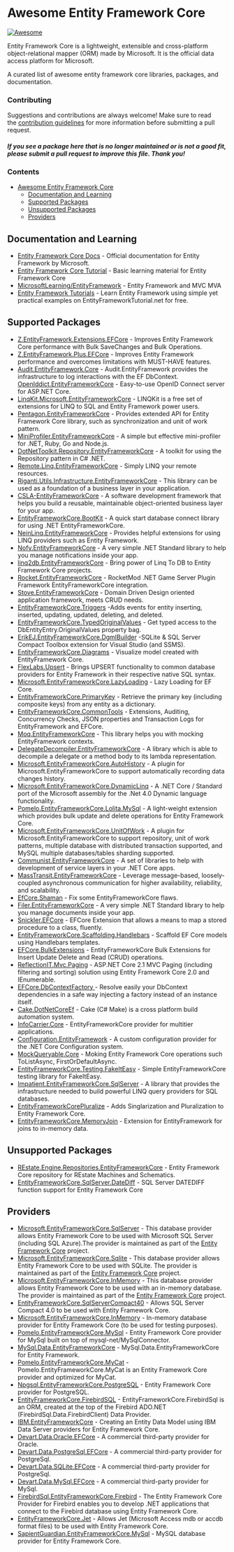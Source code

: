 # Awesome Entity Framework Core

[![Awesome](https://awesome.re/badge-flat.svg)](https://awesome.re)

Entity Framework Core is a lightweight, extensible and cross-platform object-relational mapper (ORM) made by Microsoft. It is the official data access platform for Microsoft.

A curated list of awesome entity framework core libraries, packages, and documentation.

### Contributing

Suggestions and contributions are always welcome! Make sure to read the <a href="https://github.com/zzzprojects/awesome-entity-framework-core/blob/master/CONTRIBUTING.md">contribution guidelines</a> for more information before submitting a pull request.

#### *If you see a package here that is no longer maintained or is not a good fit, please submit a pull request to improve this file. Thank you!*

### Contents

- [Awesome Entity Framework Core](#awesome-entity-framework-core)
  - [Documentation and Learning](#documentation-and-learning)
  - [Supported Packages](#supported-packages)
  - [Unsupported Packages](#supported-packages)
  - [Providers](#providers)

## Documentation and Learning

 - [Entity Framework Core Docs](https://docs.microsoft.com/en-us/ef/core/) - Official documentation for Entity Framework by Microsoft.
 - [Entity Framework Core Tutorial](http://entityframeworkcore.com/) - Basic learning material for Entity Framework Core 
 - [MicrosoftLearning/EntityFramework](https://github.com/MicrosoftLearning/EntityFramework) - Entity Framework and MVC MVA
 - <a href="http://www.entityframeworktutorial.net/efcore/entity-framework-core.aspx">Entity Framework Tutorials</a> - Learn Entity Framework using simple yet practical examples on EntityFrameworkTutorial.net for free.

## Supported Packages

* <a href="https://github.com/zzzprojects/EntityFramework-Extensions">Z.EntityFramework.Extensions.EFCore</a> - Improves Entity Framework Core performance with Bulk SaveChanges and Bulk Operations.
* <a href="https://github.com/zzzprojects/EntityFramework-Plus">Z.EntityFramework.Plus.EFCore</a> - Improves Entity Framework performance and overcomes limitations with MUST-HAVE features.
* <a href="https://github.com/thepirat000/Audit.NET/tree/master/src/Audit.EntityFramework">Audit.EntityFramework.Core</a> - Audit.EntityFramework provides the infrastructure to log interactions with the EF DbContext. <a href="https://github.com/openiddict/openiddict-core">OpenIddict.EntityFrameworkCore</a> - Easy-to-use OpenID Connect server for ASP.NET Core.
* <a href="https://github.com/scottksmith95/LINQKit">LinqKit.Microsoft.EntityFrameworkCore</a> - LINQKit is a free set of extensions for LINQ to SQL and Entity Framework power users.
* <a href="https://github.com/Micle257/Pentagon.EntityFrameworkCore">Pentagon.EntityFrameworkCore</a> - Provides extended API for Entity Framework Core library, such as synchronization and unit of work pattern.
* <a href="https://miniprofiler.com/">MiniProfiler.EntityFrameworkCore</a> - A simple but effective mini-profiler for .NET, Ruby, Go and Node.js.
* <a href="https://github.com/johelvisguzman/DotNetToolkit.Repository">DotNetToolkit.Repository.EntityFrameworkCore</a> - A toolkit for using the Repository pattern in C# .NET.
* <a href="https://github.com/6bee/Remote.Linq">Remote.Linq.EntityFrameworkCore</a> - Simply LINQ your remote resources.
* <a href="https://github.com/riganti/infrastructure">Riganti.Utils.Infrastructure.EntityFrameworkCore</a> - This library can be used as a foundation of a business layer in your application.
* <a href="https://github.com/MarimerLLC/csla">CSLA-EntityFrameworkCore</a> - A software development framework that helps you build a reusable, maintainable object-oriented business layer for your app.
* <a href="https://github.com/Oceania2018/EntityFrameworkCore.BootKit">EntityFrameworkCore.BootKit</a> - A quick start database connect library for using .NET EntityFrameworkCore.
* <a href="https://github.com/axelheer/nein-linq">NeinLinq.EntityFrameworkCore</a> - Provides helpful extensions for using LINQ providers such as Entity Framework.
* <a href="https://github.com/unops/nofy">Nofy.EntityFrameworkCore</a> - A very simple .NET Standard library to help you manage notifications inside your app.
* <a href="https://github.com/linq2db/linq2db.EntityFrameworkCore">linq2db.EntityFrameworkCore</a> - Bring power of Linq To DB to Entity Framework Core projects.
* <a href="https://rocketmod.net/">Rocket.EntityFrameworkCore</a> - RocketMod .NET Game Server Plugin Framework EntityFrameworkCore integration.
* <a href="https://github.com/osoykan/Stove">Stove.EntityFrameworkCore</a> - Domain Driven Design oriented application framework, meets CRUD needs.
* <a href="https://github.com/NickStrupat/EntityFramework.Triggers">EntityFrameworkCore.Triggers</a> -Adds events for entity inserting, inserted, updating, updated, deleting, and deleted.
* <a href="https://github.com/NickStrupat/EntityFramework.TypedOriginalValues">EntityFrameworkCore.TypedOriginalValues</a> - Get typed access to the DbEntityEntry<T>.OriginalValues property bag.
* <a href="https://github.com/ErikEJ/SqlCeToolbox">ErikEJ.EntityFrameworkCore.DgmlBuilder</a> -SQLite & SQL Server Compact Toolbox extension for Visual Studio (and SSMS).
* <a href="https://github.com/EvAlex/ef-db-diagrams">EntityFrameworkCore.Diagrams</a> - Visualize model created with EntityFramework Core.
* <a href="https://github.com/artiomchi/FlexLabs.Upsert">FlexLabs.Upsert</a> - Brings UPSERT functionality to common database providers for Entity Framework in their respective native SQL syntax.
* <a href="https://github.com/darxis/EntityFramework.LazyLoading">Microsoft.EntityFrameworkCore.LazyLoading</a> - Lazy Loading for EF Core.
* <a href="https://github.com/NickStrupat/EntityFramework.PrimaryKey">EntityFrameworkCore.PrimaryKey</a> - Retrieve the primary key (including composite keys) from any entity as a dictionary.
* <a href="https://github.com/gnaeus/EntityFramework.CommonTools">EntityFrameworkCore.CommonTools</a> - Extensions, Auditing, Concurrency Checks, JSON properties and Transaction Logs for EntityFramework and EFCore.
* <a href="https://github.com/MichalJankowskii/Moq.EntityFrameworkCore">Moq.EntityFrameworkCore</a> - This library helps you with mocking EntityFramework contexts.
* <a href="https://github.com/hazzik/DelegateDecompiler">DelegateDecompiler.EntityFrameworkCore</a> - A library which is able to decompile a delegate or a method body to its lambda representation.
* <a href="https://github.com/arch/AutoHistory">Microsoft.EntityFrameworkCore.AutoHistory</a> - A plugin for Microsoft.EntityFrameworkCore to support automatically recording data changes history.
* <a href="https://github.com/StefH/System.Linq.Dynamic.Core">Microsoft.EntityFrameworkCore.DynamicLinq</a> - A .NET Core / Standard port of the Microsoft assembly for the .Net 4.0 Dynamic language functionality.
* <a href="https://github.com/PomeloFoundation/Lolita/">Pomelo.EntityFrameworkCore.Lolita.MySql</a> - A light-weight extension which provides bulk update and delete operations for Entity Framework Core.
* <a href="https://github.com/arch/UnitOfWork">Microsoft.EntityFrameworkCore.UnitOfWork</a> - A plugin for Microsoft.EntityFrameworkCore to support repository, unit of work patterns, multiple database with distributed transaction supported, and MySQL multiple databases/tables sharding supported.
* <a href="https://github.com/bsheldrick/communist">Communist.EntityFrameworkCore</a> - A set of libraries to help with development of service layers in your .NET Core apps.
* <a href="https://github.com/MassTransit/MassTransit">MassTransit.EntityFrameworkCore</a> - Leverage message-based, loosely-coupled asynchronous communication for higher availability, reliability, and scalability.
* <a href="https://github.com/isukces/EfCore.Shaman">EfCore.Shaman</a> - Fix some EntityFrameworkCore flaws.
* <a href="https://github.com/UNOPS/filer">Filer.EntityFrameworkCore</a> - A very simple .NET Standard library to help you manage documents inside your app.
* <a href="https://github.com/snickler/EFCore-FluentStoredProcedure">Snickler.EFCore</a> - EFCore Extension that allows a means to map a stored procedure to a class, fluently.
* <a href="https://github.com/TrackableEntities/EntityFrameworkCore.Scaffolding.Handlebars">EntityFrameworkCore.Scaffolding.Handlebars</a> - Scaffold EF Core models using Handlebars templates.
* <a href="https://github.com/borisdj/EFCore.BulkExtensions">EFCore.BulkExtensions</a> - EntityFrameworkCore Bulk Extensions for Insert Update Delete and Read (CRUD) operations.
* <a href="https://github.com/sonnemaf/ReflectionIT.Mvc.Paging">ReflectionIT.Mvc.Paging</a> - ASP.NET Core 2.1 MVC Paging (including filtering and sorting) solution using Entity Framework Core 2.0 and IEnumerable<T>.
* <a href="https://github.com/vany0114/EF.DbContextFactory">EFCore.DbContextFactory </a>- Resolve easily your DbContext dependencies in a safe way injecting a factory instead of an instance itself.
* <a href="https://github.com/cake-build/cake">Cake.DotNetCoreEf</a> - Cake (C# Make) is a cross platform build automation system.
* <a href="https://github.com/azabluda/InfoCarrier.Core">InfoCarrier.Core</a> - EntityFrameworkCore provider for multitier applications.
* <a href="https://github.com/thinkabouthub/Configuration.EntityFramework">Configuration.EntityFramework</a> - A custom configuration provider for the .NET Core Configuration system.
* <a href="https://github.com/romantitov/MockQueryable">MockQueryable.Core</a> - Moking Entity Framework Core operations such ToListAsync, FirstOrDefaultAsync.
* <a href="https://github.com/pushrbx/EntityFrameworkCore.Testing.FakeItEasy">EntityFrameworkCore.Testing.FakeItEasy</a> - Simple EntityFrameworkCore testing library for FakeItEasy.
* <a href="https://github.com/tuespetre/Impatient">Impatient.EntityFrameworkCore.SqlServer</a> - A library that provides the infrastructure needed to build powerful LINQ query providers for SQL databases.
* <a href="https://github.com/Apeoholic/EntityFrameworkCorePluralize">EntityFrameworkCorePluralize</a> - Adds Singlarization and Pluralization to Entity Framework Core.
* <a href="https://github.com/neisbut/EntityFramework.MemoryJoin">EntityFrameworkCore.MemoryJoin</a> - Extension for EntityFramework for joins to in-memory data.
  
## Unsupported Packages	
- [REstate.Engine.Repositories.EntityFrameworkCore](https://github.com/psibr/REstate) - Entity Framework Core repository for REstate Machines and Schematics.	
- [EntityFrameworkCore.SqlServer.DateDiff](https://github.com/dmytro-gokun/EntityFrameworkCore.SqlServer.DateDiff) - SQL Server DATEDIFF function support for Entity Framework Core
 
## Providers	
- [Microsoft.EntityFrameworkCore.SqlServer](https://docs.microsoft.com/en-us/ef/core/providers/sql-server/index) - This database provider allows Entity Framework Core to be used with Microsoft SQL Server (including SQL Azure).The provider is maintained as part of the [Entity Framework Core](https://github.com/aspnet/EntityFrameworkCore) project.	
- [Microsoft.EntityFrameworkCore.Sqlite](https://docs.microsoft.com/en-us/ef/core/providers/sqlite/index) - This database provider allows Entity Framework Core to be used with SQLite. The provider is maintained as part of the [Entity Framework Core](https://github.com/aspnet/EntityFrameworkCore) project.	
- [Microsoft.EntityFrameworkCore.InMemory](https://docs.microsoft.com/en-us/ef/core/providers/in-memory/index) - This database provider allows Entity Framework Core to be used with an in-memory database. The provider is maintained as part of the [Entity Framework Core](https://github.com/aspnet/EntityFrameworkCore) project.	
- [EntityFrameworkCore.SqlServerCompact40](https://github.com/ErikEJ/EntityFramework.SqlServerCompact) - Allows SQL Server Compact 4.0 to be used with Entity Framework Core.	
- [Microsoft.EntityFrameworkCore.InMemory](https://www.nuget.org/packages/Microsoft.EntityFrameworkCore.InMemory) - In-memory database provider for Entity Framework Core (to be used for testing purposes).	
- [Pomelo.EntityFrameworkCore.MySql](https://github.com/PomeloFoundation/Pomelo.EntityFrameworkCore.MySql) - Entity Framework Core provider for MySql built on top of mysql-net/MySqlConnector.	
- [MySql.Data.EntityFrameworkCore](https://dev.mysql.com/downloads/) - MySql.Data.EntityFrameworkCore for Entity Framework.	
- [Pomelo.EntityFrameworkCore.MyCat](https://github.com/PomeloFoundation/Pomelo.EntityFrameworkCore.MyCat) - Pomelo.EntityFrameworkCore.MyCat is an Entity Framework Core provider and optimized for MyCat.	
- [Npgsql.EntityFrameworkCore.PostgreSQL](https://github.com/npgsql/Npgsql.EntityFrameworkCore.PostgreSQL) - Entity Framework Core provider for PostgreSQL.	
- [EntityFrameworkCore.FirebirdSQL](https://github.com/ralmsdeveloper/EntityFrameworkCore.FirebirdSQL) - EntityFrameworkCore.FirebirdSql is an ORM, created at the top of the Firebird ADO.NET (FirebirdSql.Data.FirebirdClient) Data Provider. 	
- [IBM.EntityFrameworkCore](https://www.ibm.com/developerworks/community/blogs/96960515-2ea1-4391-8170-b0515d08e4da/entry/Creating_Entity_Data_Model_using_IBM_Data_Server_providers_for_Entity_Framework_Core?lang=en) - Creating an Entity Data Model using IBM Data Server providers for Entity Framework Core.	
- [Devart.Data.Oracle.EFCore](https://www.devart.com/dotconnect/oracle/docs/) - A commercial third-party provider for Oracle.	
- [Devart.Data.PostgreSql.EFCore](https://www.devart.com/dotconnect/postgresql/docs/) - A commercial third-party provider for PostgreSql.	
- [Devart.Data.SQLite.EFCore](https://www.devart.com/dotconnect/sqlite/docs/) - A commercial third-party provider for PostgreSql.	
- [Devart.Data.MySql.EFCore](https://www.devart.com/dotconnect/mysql/docs/) - A commercial third-party provider for MySql.	
- [FirebirdSql.EntityFrameworkCore.Firebird](http://www.firebirdsql.org/en/net-provider/) - The Entity Framework Core Provider for Firebird enables you to develop .NET applications that connect to the Firebird database using Entity Framework Core.	
- [EntityFrameworkCore.Jet](https://github.com/bubibubi/EntityFrameworkCore.Jet) - Allows Jet (Microsoft Access mdb or accdb format files) to be used with Entity Framework Core.	
- [SapientGuardian.EntityFrameworkCore.MySql](https://github.com/SapientGuardian/SapientGuardian.EntityFrameworkCore.MySql) - MySQL database provider for Entity Framework Core.
